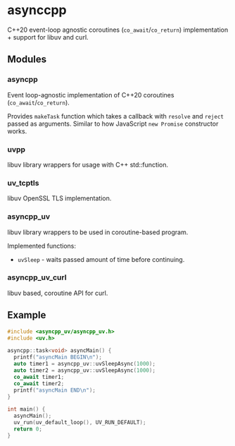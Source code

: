 asynccpp
=====

C++20 event-loop agnostic coroutines (`co_await`/`co_return`) implementation + support for libuv and curl.

## Modules

### asyncpp

Event loop-agnostic implementation of C++20 coroutines (`co_await`/`co_return`).

Provides `makeTask` function which takes a callback with `resolve` and `reject` passed as arguments. Similar to how JavaScript `new Promise` constructor works.

### uvpp

libuv library wrappers for usage with C++ std::function.

### uv_tcptls

libuv OpenSSL TLS implementation.

### asyncpp_uv

libuv library wrappers to be used in coroutine-based program.

Implemented functions:

* `uvSleep` - waits passed amount of time before continuing.

### asyncpp_uv_curl

libuv based, coroutine API for curl.

## Example

```c++
#include <asyncpp_uv/asyncpp_uv.h>
#include <uv.h>

asyncpp::task<void> asyncMain() {
  printf("asyncMain BEGIN\n");
  auto timer1 = asyncpp_uv::uvSleepAsync(1000);
  auto timer2 = asyncpp_uv::uvSleepAsync(1000);
  co_await timer1;
  co_await timer2;
  printf("asyncMain END\n");
}

int main() {
  asyncMain();
  uv_run(uv_default_loop(), UV_RUN_DEFAULT);
  return 0;
}
```